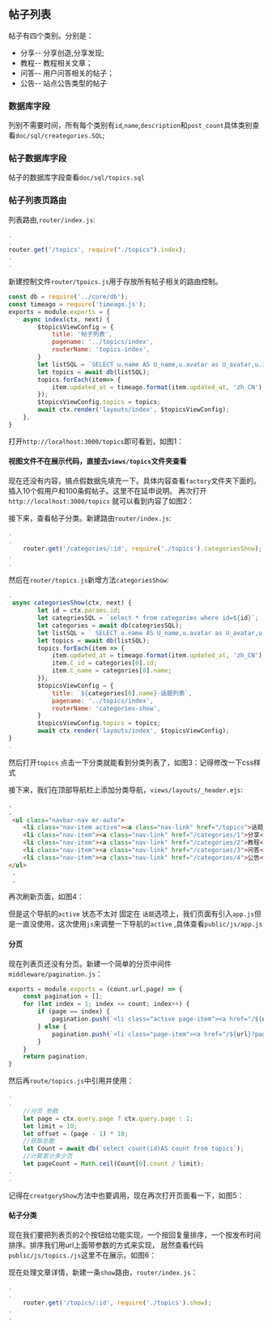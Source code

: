 ## 帖子列表
帖子有四个类别。分别是：
* 分享-- 分享创造,分享发现;
* 教程-- 教程相关文章；
* 问答-- 用户问答相关的帖子；
* 公告-- 站点公告类型的帖子

### 数据库字段	
列别不需要时间，所有每个类别有`id`,`name`,`description`和`post_count`具体类别查看`doc/sql/creategories.SQL`;
### 帖子数据库字段
帖子的数据库字段查看`doc/sql/topics.sql`

### 帖子列表页路由
列表路由,`router/index.js`:
```js
.
.
router.get('/topics', require("./topics").index);
.
.
```
新建控制文件`router/tpoics.js`用于存放所有帖子相关的路由控制。
```js
const db = require('../core/db');
const timeago = require('timeago.js');
exports = module.exports = {
    async index(ctx, next) {
        $topicsViewConfig = {
            title: '帖子列表',
            pagename: '../topics/index',
            routerName: 'topics-index',
        }
        let listSQL = `SELECT u.name AS U_name,u.avatar as U_avatar,u.id AS U_id,c.name AS C_name,c.id AS C_id,t.id AS T_id,t.title AS T_title,t.body AS T_body,t.updated_at,t.reply_count FROM topics t,users u,creategories c WHERE t.user_id=u.id AND t.crtegory_id=c.id limit 10`;
        let topics = await db(listSQL);
        topics.forEach(item=> {
            item.updated_at = timeago.format(item.updated_at, 'zh_CN');
        });
        $topicsViewConfig.topics = topics;
        await ctx.render('layouts/index', $topicsViewConfig);
    },
}
```
打开`http://localhost:3000/topics`即可看到，如图1：

#### 视图文件不在展示代码，直接去`views/topics`文件夹查看

现在还没有内容，搞点假数据先填充一下。具体内容查看`factory`文件夹下面的。插入10个假用户和100条假帖子。这里不在延申说明。
再次打开`http://localhost:3000/topics` 就可以看到内容了如图2：

接下来，查看帖子分类。新建路由`router/index.js`:
```js
.
.
    router.get('/categories/:id', require('./topics').categoriesShow);
.
.
 ```
然后在`router/topics.js`新增方法`categoriesShow`:
```js
.
 async categoriesShow(ctx, next) {
        let id = ctx.params.id;
        let categriesSQL = `select * from categories where id=${id}`;
        let categories = await db(categriesSQL);
        let listSQL = ` SELECT u.name AS U_name,u.avatar as U_avatar,u.id AS U_id,t.id AS T_id,t.title AS T_title,t.body AS T_body,t.updated_at,t.reply_count FROM topics t,users u WHERE t.user_id=u.id AND t.category_id IN (${categories[0].id}) `;
        let topics = await db(listSQL);
        topics.forEach(item => {
            item.updated_at = timeago.format(item.updated_at, 'zh_CN');
            item.C_id = categories[0].id;
            item.C_name = categories[0].name;
        });
        $topicsViewConfig = {
            title: `${categories[0].name}-话题列表`,
            pagename: '../topics/index',
            routerName: 'categories-show',
        }
        $topicsViewConfig.topics = topics;
        await ctx.render('layouts/index', $topicsViewConfig);
}
.
```
然后打开`topics` 点击一下分类就能看到分类列表了，如图3：记得修改一下css样式

接下来，我们在顶部导航栏上添加分类导航，`views/layouts/_header.ejs`:
```html
.
.
 <ul class="navbar-nav mr-auto">
    <li class="nav-item active"><a class="nav-link" href="/topics">话题</a></li>
    <li class="nav-item"><a class="nav-link" href="/categories/1">分享</a></li>
    <li class="nav-item"><a class="nav-link" href="/categories/2">教程</a></li>
    <li class="nav-item"><a class="nav-link" href="/categories/3">问答</a></li>
    <li class="nav-item"><a class="nav-link" href="/categories/4">公告</a></li>
</ul>
 .
 .
```
再次刷新页面，如图4：

但是这个导航的`active` 状态不太对 固定在 `话题`选项上，我们页面有引入`app.js`但是一直没使用，这次使用`js`来调整一下导航的`active` ,具体查看`public/js/app.js`
#### 分页
现在列表页还没有分页。新建一个简单的分页中间件`middleware/pagination.js`：
```js
exports = module.exports = (count,url,page) => {
    const pagination = [];
    for (let index = 1; index <= count; index++) {
        if (page == index) {
            pagination.push(`<li class="active page-item"><a href="/${url}?page=${index}" class="page-link">${index}</a></li>`);
        } else {
            pagination.push(`<li class="page-item"><a href="/${url}?page=${index}" class="page-link">${index}</a></li>`);
        }
    }
    return pagination;
}
```
然后再`route/topics.js`中引用并使用：
```js
.
.
    //分页 参数
    let page = ctx.query.page ? ctx.query.page : 1;
    let limit = 10;
    let offset = (page - 1) * 10;
    //获取总数
    let Count = await db(`select count(id)AS count from topics`);
    //计算累计多少页
    let pageCount = Math.ceil(Count[0].count / limit);
.
.
```
记得在`creatgoryShow`方法中也要调用，现在再次打开页面看一下，如图5：

#### 帖子分类
现在我们要把列表页的2个按钮给功能实现，一个按回复量排序，一个按发布时间排序。排序我们用url上面带参数的方式来实现，
居然查看代码`public/js/topics./js`这里不在展示。如图6：


现在处理文章详情，新建一条`show`路由，`router/index.js`：
```js
.
.
    router.get('/topics/:id', require('./topics').show);
.
.
```


